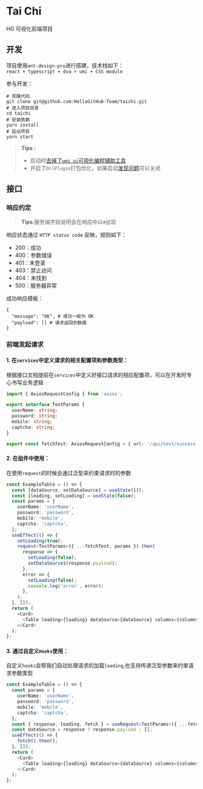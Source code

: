 # Tai Chi

HG 可视化前端项目

## 开发

项目使用`ant-design-pro`进行搭建，技术栈如下：  
`react + typescript + dva + umi + CSS module`

参与开发：

```shell script
# 克隆代码
git clone git@github.com:HelloGitHub-Team/taichi.git
# 进入项目目录
cd taichi
# 安装依赖
yarn install
# 启动项目
yarn start
```

> **Tips :**
>
> - 启动时[去掉了`umi ui`可视化编程辅助工具](https://github.com/ant-design/ant-design-pro/issues/5411)
> - 开启了`DllPlugin`打包优化，如果启动[发现问题](https://github.com/ant-design/ant-design-pro/issues/4665)可以关闭

## 接口

### 响应约定

> **Tips**:服务端字段说明会在响应中以`#`出现

响应状态通过 `HTTP status code` 反映，规则如下：

- 200：成功
- 400：参数错误
- 401：未登录
- 403：禁止访问
- 404：未找到
- 500：服务器异常

成功响应模板：

```text
{
  "message": "OK", # 成功一般为 OK
  "payload": [] # 请求返回的数据
}
```

### 前端发起请求

#### 1. 在`services`中定义请求的相关配置项和参数类型：

根据接口文档提前在`services`中定义好接口请求的相应配置项，可以在开发时专心书写业务逻辑

```typescript
import { AxiosRequestConfig } from 'axios';

export interface TestParams {
  userName: string;
  password: string;
  mobile: string;
  captcha: string;
}

export const fetchTest: AxiosRequestConfig = { url: '/api/test/success', method: 'post' };
```

#### 2. 在组件中使用：

在使用`request`的时候会通过泛型来约束请求时的参数

```typescript
const ExampleTable = () => {
  const [dataSource, setDataSource] = useState([]);
  const [loading, setLoading] = useState(false);
  const params = {
    userName: 'userName',
    password: 'password',
    mobile: 'mobile',
    captcha: 'captcha',
  };
  useEffect(() => {
    setLoading(true);
    request<TestParams>({ ...fetchTest, params }).then(
      response => {
        setLoading(false);
        setDataSource1(response.payload);
      },
      error => {
        setLoading(false);
        console.log('error', error);
      },
    );
  }, []);
  return (
    <Card>
      <Table loading={loading} dataSource={dataSource} columns={columns} />
    </Card>
  );
};
```

#### 3. 通过自定义`Hooks`使用：

自定义`hooks`会帮我们自动处理请求的加载`loading`,也支持传递泛型参数来约束请求参数类型

```typescript
const ExampleTable = () => {
  const params = {
    userName: 'userName',
    password: 'password',
    mobile: 'mobile',
    captcha: 'captcha',
  };
  const { response, loading, fetch } = useRequest<TestParams>({ ...fetchTest, params });
  const dataSource = response ? response.payload : [];
  useEffect(() => {
    fetch().then();
  }, []);
  return (
    <Card>
      <Table loading={loading} dataSource={dataSource} columns={columns} />
    </Card>
  );
};
```
